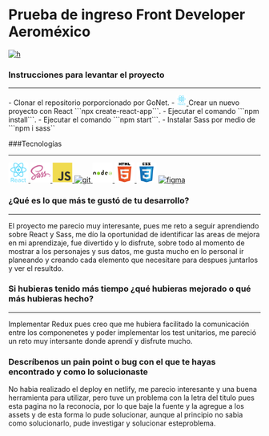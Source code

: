 # Prueba de ingreso Front Developer Aeroméxico
[![h](https://www.pngmart.com/files/3/Harry-Potter-Logo-PNG-Photos.png "h")](https://www.pngmart.com/files/3/Harry-Potter-Logo-PNG-Photos.png "h")
### Instrucciones para levantar el proyecto

------------


<p align="left"><p/>
-  Clonar el repositorio porporcionado por GoNet.
- <a href="https://reactjs.org/" target="_blank" rel="noreferrer"> <img src="https://raw.githubusercontent.com/devicons/devicon/master/icons/react/react-original-wordmark.svg" alt="react" width="20" height="20"/> </a>Crear un nuevo proyecto con React ```npx create-react-app```.
- Ejecutar el comando ```npm install```.
- Ejecutar el comando ```npm start```.
- Instalar Sass por medio de ```npm i sass``



###Tecnologías

------------



<p align="left"> <a href="https://reactjs.org/" target="_blank" rel="noreferrer"> <img src="https://raw.githubusercontent.com/devicons/devicon/master/icons/react/react-original-wordmark.svg" alt="react" width="40" height="40"/> </a><a href="https://sass-lang.com" target="_blank" rel="noreferrer"> <img src="https://raw.githubusercontent.com/devicons/devicon/master/icons/sass/sass-original.svg" alt="sass" width="40" height="40"/> </a><a href="https://developer.mozilla.org/en-US/docs/Web/JavaScript" target="_blank" rel="noreferrer"> <img src="https://raw.githubusercontent.com/devicons/devicon/master/icons/javascript/javascript-original.svg" alt="javascript" width="40" height="40"/> </a><a href="https://git-scm.com/" target="_blank" rel="noreferrer"> <img src="https://www.vectorlogo.zone/logos/git-scm/git-scm-icon.svg" alt="git" width="40" height="40"/> </a><a href="https://nodejs.org" target="_blank" rel="noreferrer"> <img src="https://raw.githubusercontent.com/devicons/devicon/master/icons/nodejs/nodejs-original-wordmark.svg" alt="nodejs" width="40" height="40"/> </a><a href="https://www.w3.org/html/" target="_blank" rel="noreferrer"> <img src="https://raw.githubusercontent.com/devicons/devicon/master/icons/html5/html5-original-wordmark.svg" alt="html5" width="40" height="40"/> </a><a href="https://www.w3schools.com/css/" target="_blank" rel="noreferrer"> <img src="https://raw.githubusercontent.com/devicons/devicon/master/icons/css3/css3-original-wordmark.svg" alt="css3" width="40" height="40"/></a> <a href="https://www.figma.com/" target="_blank" rel="noreferrer"> <img src="https://www.vectorlogo.zone/logos/figma/figma-icon.svg" alt="figma" width="40" height="40"/> </a> 
</p>

###  ¿Qué es lo que más te gustó de tu desarrollo?

------------


 El proyecto me parecio muy interesante, pues me reto a  seguir aprendiendo sobre React y Sass, me dío la oportunidad de identificar las areas de mejora en mi aprendizaje,  fue divertido y lo disfrute, sobre todo al momento de mostrar a los personajes y sus datos, me gusta mucho en lo personal ir planeando y creando cada elemento que necesitare para despues juntarlos y ver el resultdo.
 
###  Si hubieras tenido más tiempo ¿qué hubieras mejorado o qué más hubieras hecho?

------------


Implementar Redux pues  creo que me hubiera facilitado la comunicación entre los componenetes y poder implementar los test unitarios, me pareció un reto muy intersante donde aprendí y  disfrute mucho.

### Descríbenos un pain point o bug con el que te hayas encontrado y como lo solucionaste
No habia realizado el deploy en netlify, me parecio interesante y una buena herramienta para utilizar, pero tuve un problema con la letra del titulo pues esta pagina no la reconocia, por lo que baje la fuente y la agregue a los assets y de esta forma lo pude solucionar, aunque al principio no sabia como solucionarlo, pude investigar y solucionar esteproblema. 
